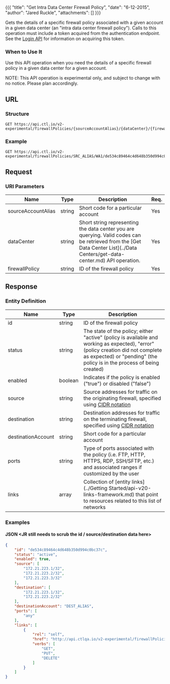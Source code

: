 {{{
  "title": "Get Intra Data Center Firewall Policy",
  "date": "6-12-2015",
  "author": "Jared Ruckle",
  "attachments": []
}}}

Gets the details of a specific firewall policy associated with a given account in a given data center (an "intra data center firewall policy"). Calls to this operation must include a token acquired from the authentication endpoint. See the [Login API](../Authentication/login.md) for information on acquiring this token.

### When to Use It

Use this API operation when you need the details of a specific firewall policy in a given data center for a given account.

  NOTE: This API operation is experimental only, and subject to change with no notice. Please plan accordingly.

## URL

### Structure

    GET https://api.ctl.io/v2-experimental/firewallPolicies/{sourceAccountAlias}/{dataCenter}/{firewallPolicy}

### Example

    GET https://api.ctl.io/v2-experimental/firewallPolicies/SRC_ALIAS/WA1/de534c89464c4d648b350d994c0bc37c

## Request

### URI Parameters

| Name | Type | Description | Req. |
| --- | --- | --- | --- |
| sourceAccountAlias | string | Short code for a particular account | Yes |
| dataCenter | string | Short string representing the data center you are querying. Valid codes can be retrieved from the [Get Data Center List](../Data Centers/get-data-center.md) API operation. | Yes |
| firewallPolicy | string | ID of the firewall policy  | Yes |

## Response

### Entity Definition

| Name | Type | Description |
| --- | --- | --- |
| id | string | ID of the firewall policy  |
| status | string | The state of the policy; either "active" (policy is available and working as expected), "error" (policy creation did not complete as expected) or "pending" (the policy is in the process of being created) |
| enabled | boolean | Indicates if the policy is enabled ("true") or disabled ("false") |
| source | string | Source addresses for traffic on the originating firewall, specified using [CIDR notation](http://en.wikipedia.org/wiki/Classless_Inter-Domain_Routing) |
| destination | string | Destination addresses for traffic on the terminating firewall, specified using [CIDR notation](http://en.wikipedia.org/wiki/Classless_Inter-Domain_Routing) |
| destinationAccount | string | Short code for a particular account |
| ports | string | Type of ports associated with the policy (i.e. FTP, HTTP, HTTPS, RDP, SSH/SFTP, etc.) and associated ranges if customized by the user |
| links | array | Collection of [entity links](../Getting Started/api-v20-links-framework.md) that point to resources related to this list of networks |

### Examples

#### JSON <JR still needs to scrub the id / source/destination data here>
```json
{
    "id": "de534c89464c4d648b350d994c0bc37c",
    "status": "active",
    "enabled": true,
    "source": [
        "172.21.223.1/32",
        "172.21.223.2/32",
        "172.21.223.3/32"
    ],
    "destination": [
        "172.21.223.1/32",
        "172.21.223.2/32"
    ],
    "destinationAccount": "DEST_ALIAS",
    "ports": [
        "any"
    ],
    "links": [
        {
            "rel": "self",
            "href": "http://api.ctlqa.io/v2-experimental/firewallPolicies/lyw/qa1/de534c89464c4d648b350d994c0bc37c",
            "verbs": [
                "GET",
                "PUT",
                "DELETE"
            ]
        }
    ]
}
```
